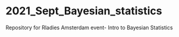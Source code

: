 # 2021_Sept_Bayesian_statistics
Repository for Rladies Amsterdam event- Intro to Bayesian Statistics
